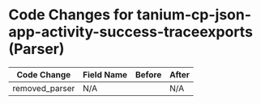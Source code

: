 # Code Changes for tanium-cp-json-app-activity-success-traceexports (Parser)

| Code Change | Field Name | Before | After |
|-------------|------------|--------|-------|
| removed_parser | N/A |  | N/A |